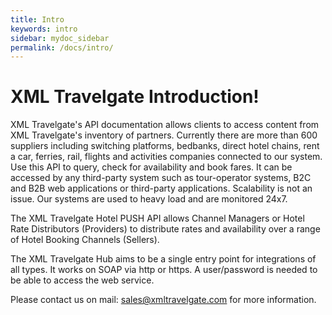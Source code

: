 ```yaml
---
title: Intro
keywords: intro
sidebar: mydoc_sidebar
permalink: /docs/intro/
---
```


# XML Travelgate Introduction!


XML Travelgate's API documentation allows clients to access content from
XML Travelgate's inventory of partners. Currently there are more than
600 suppliers including switching platforms, bedbanks, direct hotel
chains, rent a car, ferries, rail, flights and activities companies
connected to our system. Use this API to query, check for availability
and book fares. It can be accessed by any third-party system such as
tour-operator systems, B2C and B2B web applications or third-party
applications. Scalability is not an issue. Our systems are used to heavy
load and are monitored 24x7.

The XML Travelgate Hotel PUSH API allows Channel Managers or Hotel Rate
Distributors (Providers) to distribute rates and availability over a
range of Hotel Booking Channels (Sellers).

The XML Travelgate Hub aims to be a single entry point for integrations
of all types. It works on SOAP via http or https. A user/password is
needed to be able to access the web service.



Please contact us on mail: <sales@xmltravelgate.com> for more
information.


